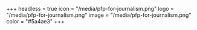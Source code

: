 +++
headless = true
icon = "/media/pfp-for-journalism.png"
logo = "/media/pfp-for-journalism.png"
image = "/media/pfp-for-journalism.png"
color = "#5a4ae3"
+++
